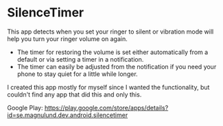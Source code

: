 SilenceTimer
===========

This app detects when you set your ringer to silent or vibration mode will help you turn your ringer volume on again. 

- The timer for restoring the volume is set either automatically from a default or via setting a timer in a notification. 
- The timer can easily be adjusted from the notification if you need your phone to stay quiet for a little while longer.

I created this app mostly for myself since I wanted the functionality, but couldn't find any app that did this and only this.


Google Play: https://play.google.com/store/apps/details?id=se.magnulund.dev.android.silencetimer
